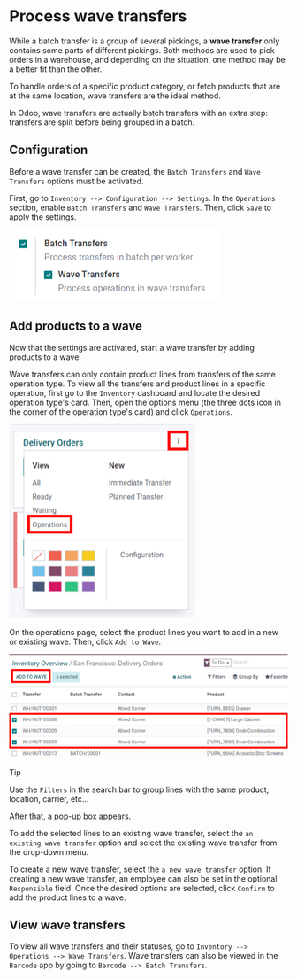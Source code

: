 # Process wave transfers

While a batch transfer is a group of several pickings, a **wave
transfer** only contains some parts of different pickings. Both methods
are used to pick orders in a warehouse, and depending on the situation,
one method may be a better fit than the other.

To handle orders of a specific product category, or fetch products that
are at the same location, wave transfers are the ideal method.

In Odoo, wave transfers are actually batch transfers with an extra step:
transfers are split before being grouped in a batch.

## Configuration

Before a wave transfer can be created, the `Batch Transfers` and `Wave
Transfers` options must be activated.

First, go to `Inventory --> Configuration --> Settings`. In the
`Operations` section, enable `Batch Transfers` and `Wave Transfers`.
Then, click `Save` to apply the settings.

<img src="wave_transfers/wave-transfers-setting.png"
class="align-center"
alt="View of Odoo Inventory app settings to enable the wave transfers option." />

## Add products to a wave

Now that the settings are activated, start a wave transfer by adding
products to a wave.

Wave transfers can only contain product lines from transfers of the same
operation type. To view all the transfers and product lines in a
specific operation, first go to the `Inventory` dashboard and locate the
desired operation type's card. Then, open the options menu (the three
dots icon in the corner of the operation type's card) and click
`Operations`.

<img src="wave_transfers/list-of-operations.png" class="align-center"
alt="How to get an operation type&#39;s list of operations." />

On the operations page, select the product lines you want to add in a
new or existing wave. Then, click `Add to Wave`.

<img src="wave_transfers/select-lines.png" class="align-center"
alt="Select lines to add to the wave." />

> [!TIP]
> Use the `Filters` in the search bar to group lines with the same
> product, location, carrier, etc...

After that, a pop-up box appears.

To add the selected lines to an existing wave transfer, select the
`an existing wave
transfer` option and select the existing wave transfer from the
drop-down menu.

To create a new wave transfer, select the `a new wave transfer` option.
If creating a new wave transfer, an employee can also be set in the
optional `Responsible` field. Once the desired options are selected,
click `Confirm` to add the product lines to a wave.

## View wave transfers

To view all wave transfers and their statuses, go to
`Inventory --> Operations -->
Wave Transfers`. Wave transfers can also be viewed in the `Barcode` app
by going to `Barcode --> Batch Transfers`.

